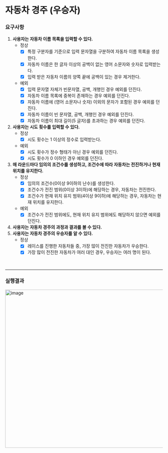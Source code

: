 # 자동차 경주 (우승자)

### 요구사항
1. **사용자는 자동차 이름 목록을 입력할 수 있다.**
   - 정상
      - [x]  특정 구분자를 기준으로 입력 문자열을 구분하여 자동차 이름 목록을 생성한다.
      - [x]  자동차 이름은 한 글자 이상의 공백이 없는 영어 소문자와 숫자로 입력받는다.
      - [x]  입력 받은 자동차 이름의 양쪽 끝에 공백이 있는 경우 제거한다.
   - 예외
      - [x]  입력 문자열 자체가 빈문자열, 공백, 개행인 경우 예외를 던진다.
      - [x]  자동차 이름 목록에 중복이 존재하는 경우 예외를 던진다.
      - [x]  자동차 이름에 (영어 소문자나 숫자) 이외의 문자가 포함된 경우 예외를 던진다.
      - [x]  자동차 이름이 빈 문자열, 공백, 개행인 경우 예외를 던진다.
      - [x]  자동차 이름이 최대 길이(5 글자)를 초과하는 경우 예외를 던진다.
2. **사용자는 시도 횟수를 입력할 수 있다.**
   - 정상
      - [x]  시도 횟수는 1 이상의 정수로 입력받는다.
   - 예외
      - [x]  시도 횟수가 정수 형태가 아닌 경우 예외를 던진다.
      - [x]  시도 횟수가 0 이하인 경우 예외를 던진다.
3. **매 라운드마다 임의의 조건수를 생성하고, 조건수에 따라 자동차는 전진하거나 현재 위치를 유지한다.**
   - 정상
      - [x]  임의의 조건수(0이상 9이하의 난수)를 생성한다.
      - [x]  조건수가 전진 범위(0이상 3이하)에 해당하는 경우, 자동차는 전진한다.
      - [x]  조건수가 현재 위치 유지 범위(4이상 9이하)에 해당하는 경우, 자동차는 현재 위치를 유지한다.
   - 예외
      - [x]  조건수가 전진 범위에도, 현재 위치 유지 범위에도 해당하지 않으면 예외를 던진다.
4. **사용자는 자동차 경주의 과정과 결과를 볼 수 있다.**
5. **사용자는 자동차 경주의 우승자를 알 수 있다.**
   - 정상
      - [x]  레이스를 진행한 자동차들 중, 가장 많이 전진한 자동차가 우승한다.
      - [x]  가장 많이 전진한 자동차가 여러 대인 경우, 우승자는 여러 명이 된다.

<br>

---

### 실행결과
<img width="505" alt="image" src="https://github.com/next-step/java-racingcar/assets/49775540/e8f8bfab-01b6-457f-afe8-08b0e7f04b53">
